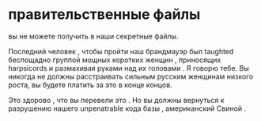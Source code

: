 # правительственные файлы


вы не можете получить в наши секретные файлы.

Последний человек , чтобы пройти наш брандмауэр был taughted беспощадно группой мощных коротких женщин , приносящих harpsicords и размахивая руками над их головами . Я говорю тебе. Вы никогда не должны расстраивать сильным русским женщинам низкого роста, вы будете платить за это в конце концов.

Это здорово , что вы перевели это . Но вы должны вернуться к разрушению нашего unpenatrable кода базы , американский Свиной .